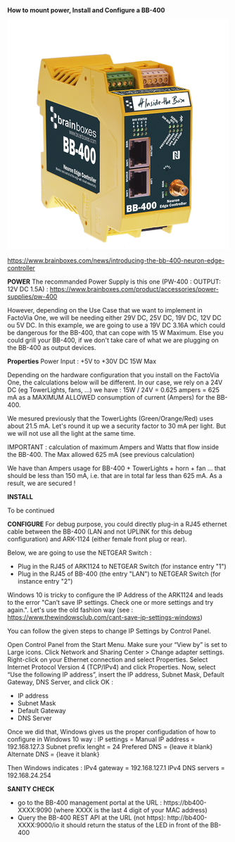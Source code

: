 **How to mount power, Install and Configure a BB-400**

![image.png](./Images/040010image-BB400Overview.png)

https://www.brainboxes.com/news/introducing-the-bb-400-neuron-edge-controller


**POWER**
The recommanded Power Supply is this one (PW-400 : OUTPUT: 12V DC 1.5A) : 
https://www.brainboxes.com/product/accessories/power-supplies/pw-400


However, depending on the Use Case that we want to implement in FactoVia One, we will be needing either 29V DC, 25V DC, 19V DC, 12V DC ou 5V DC.
In this example, we are going to use a 19V DC 3.16A which could be dangerous for the BB-400, that can cope with 15 W Maximum. Else you could grill your BB-400, if we don't take care of what we are plugging on the BB-400 as output devices. 

**Properties** Power Input : +5V to +30V DC 15W Max

Depending on the hardware configuration that you install on the FactoVia One, the calculations below will be different.
In our case, we rely on a 24V DC (eg TowerLights, fans, ...) we have : 
15W / 24V = 0.625 ampers = 625 mA as a MAXIMUM ALLOWED consumption of current (Ampers) for the BB-400.

We mesured previously that the TowerLights (Green/Orange/Red) uses about 21.5 mA. Let's round it up we a security factor to 30 mA per light. But we will not use all the light at the same time.


IMPORTANT : calculation of maximum Ampers and Watts that flow inside the BB-400.
The Max allowed 625 mA (see previous calculation)

We have than Ampers usage for BB-400 + TowerLights + horn + fan ... that should be less than 150 mA, i.e. that are in total far less than 625 mA. As a result, we are secured !

**INSTALL**

To be continued

**CONFIGURE**
For debug purpose, you could directly plug-in a RJ45 ethernet cable between the BB-400 (LAN and not UPLINK for this debug configuration) and ARK-1124 (either female front plug or rear).

Below, we are going to use the NETGEAR Switch : 
- Plug in the RJ45 of ARK1124 to NETGEAR Switch (for instance entry "1")
- Plug in the RJ45 of BB-400 (the entry "LAN") to NETGEAR Switch (for instance entry "2")

Windows 10 is tricky to configure the IP Address of the ARK1124 and leads to the error "Can’t save IP settings. Check one or more settings and try again.".
Let's use the old fashion way (see : https://www.thewindowsclub.com/cant-save-ip-settings-windows)

You can follow the given steps to change IP Settings by Control Panel.

Open Control Panel from the Start Menu.
Make sure your “View by” is set to Large icons.
Click Network and Sharing Center > Change adapter settings.
Right-click on your Ethernet connection and select Properties.
Select Internet Protocol Version 4 (TCP/IPv4) and click Properties.
Now, select “Use the following IP address”, insert the IP address, Subnet Mask, Default Gateway, DNS Server, and click OK : 
- IP address
- Subnet Mask
- Default Gateway
- DNS Server

Once we did that, Windows gives us the proper configudation of how to configure in Windows 10 way : 
IP settings = Manual
IP address = 192.168.127.3
Subnet prefix lenght = 24 
Prefered DNS = {leave it blank} 
Alternate DNS = {leave it blank}

Then Windows indicates : 
IPv4 gateway = 192.168.127.1
IPv4 DNS servers = 192.168.24.254 

**SANITY CHECK**
* go to the BB-400 management portal at the URL : https://bb400-XXXX:9090 (where XXXX is the last 4 digit of your MAC address)
* Query the BB-400 REST API at the URL (not https): http://bb400-XXXX:9000/io 
it should return the status of the LED in front of the BB-400

